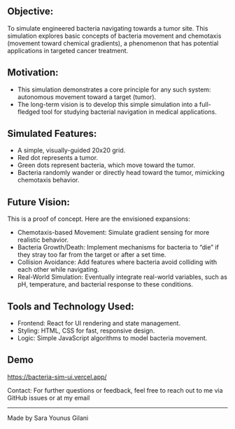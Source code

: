 ## Objective:
To simulate engineered bacteria navigating towards a tumor site. This simulation explores basic concepts of bacteria movement and chemotaxis (movement toward chemical gradients), a phenomenon that has potential applications in targeted cancer treatment.

## Motivation:
- This simulation demonstrates a core principle for any such system: autonomous movement toward a target (tumor).
- The long-term vision is to develop this simple simulation into a full-fledged tool for studying bacterial navigation in medical applications.

## Simulated Features:
- A simple, visually-guided 20x20 grid.
- Red dot represents a tumor.
- Green dots represent bacteria, which move toward the tumor.
- Bacteria randomly wander or directly head toward the tumor, mimicking chemotaxis behavior.

## Future Vision:
This is a proof of concept. Here are the envisioned expansions:
- Chemotaxis-based Movement: Simulate gradient sensing for more realistic behavior.
- Bacteria Growth/Death: Implement mechanisms for bacteria to “die” if they stray too far from the target or after a set time.
- Collision Avoidance: Add features where bacteria avoid colliding with each other while navigating.
- Real-World Simulation: Eventually integrate real-world variables, such as pH, temperature, and bacterial response to these conditions.

## Tools and Technology Used:
- Frontend: React for UI rendering and state management.
- Styling: HTML, CSS for fast, responsive design.
- Logic: Simple JavaScript algorithms to model bacteria movement.

## Demo
https://bacteria-sim-ui.vercel.app/ 

Contact:
For further questions or feedback, feel free to reach out to me via GitHub issues or at my email

---

Made by Sara Younus Gilani
